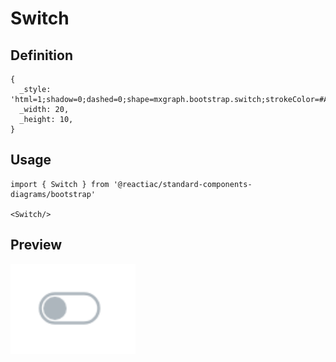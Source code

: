 # Switch

## Definition

```
{
  _style: 'html=1;shadow=0;dashed=0;shape=mxgraph.bootstrap.switch;strokeColor=#ADB6BD;strokeWidth=1;fillColor=#ffffff;fontColor=#212529;onStrokeColor=#ffffff;onFillColor=#0085FC;align=left;verticalAlign=middle;spacingLeft=10;labelPosition=right;verticalLabelPosition=middle;buttonState=0;sketch=0;',
  _width: 20,
  _height: 10,
}
```

## Usage

```
import { Switch } from '@reactiac/standard-components-diagrams/bootstrap'

<Switch/>
```

## Preview

<img src="./switch.png" width="200"/>
